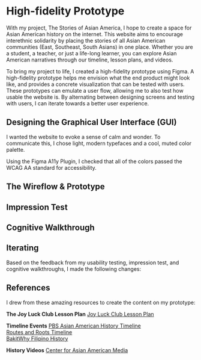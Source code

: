 # High-fidelity Prototype
With my project, The Stories of Asian America, I hope to create a space for Asian American history on the internet. This website aims to encourage interethnic solidarity by placing the stories of all Asian American communities (East, Southeast, South Asians) in one place. Whether you are a student, a teacher, or just a life-long learner, you can explore Asian American narratives through our timeline, lesson plans, and videos. 

To bring my project to life, I created a high-fidelity prototype using Figma. A high-fidelity prototype helps me envision what the end product might look like, and provides a concrete visualization that can be tested with users. These prototypes can emulate a user flow, allowing me to also test how usable the website is. By alternating between designing screens and testing with users, I can iterate towards a better user experience.

## Designing the Graphical User Interface (GUI)
I wanted the website to evoke a sense of calm and wonder. To communicate this, I chose light, modern typefaces and a cool, muted color palette. 

Using the Figma A11y Plugin, I checked that all of the colors passed the WCAG AA standard for accessibility.

## The Wireflow & Prototype

## Impression Test

## Cognitive Walkthrough

## Iterating
Based on the feedback from my usability testing, impression test, and cognitive walkthroughs, I made the following changes:

## References
I drew from these amazing resources to create the content on my prototype:


**The Joy Luck Club Lesson Plan**
[Joy Luck Club Lesson Plan](http://averbach.weebly.com/uploads/1/2/2/5/12255095/the_joy_luck_club_lesson_plan.pdf)

**Timeline Events**
[PBS Asian American History Timeline](https://www.pbs.org/ancestorsintheamericas/timeline.html)  
[Routes and Roots Timeline](https://sites.google.com/site/centralcoastroutesandroots/migrating-to-the-us/legal-timeline)  
[BakitWhy Filipino History](http://bakitwhy.com/articles/timeline-pilipinos-america)

**History Videos**
[Center for Asian American Media](https://caamedia.org/films/page/2/)  
